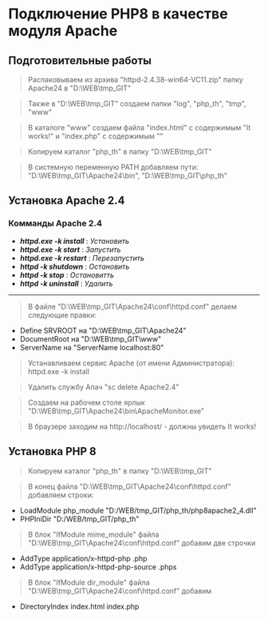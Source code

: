 # Подключение PHP8 в качестве модуля Apache

## Подготовительные работы

> Распаковываем из архива "httpd-2.4.38-win64-VC11.zip" папку Apache24 в "D:\WEB\tmp_GIT"

>  Также в "D:\WEB\tmp_GIT" создаем папки "log", "php_th", "tmp", "www"

> В каталоге "www" создаем  файла "index.html" с содержимым "It works!" и "index.php" с содержимым "<?php phpinfo(); ?>"

> Копируем каталог "php_th" в папку "D:\WEB\tmp_GIT"

> В системную переменную PATH добавляем пути: "D:\WEB\tmp_GIT\Apache24\bin", "D:\WEB\tmp_GIT\php_th"

## Установка Apache 2.4


### Комманды Apache 2.4 ###
* ***httpd.exe -k install***  : _Установить_
* ***httpd.exe -k start***    : _Запустить_
* ***httpd.exe -k restart***  : _Перезапустить_
* ***httpd -k shutdown***     : _Остановить_
* ***httpd -k stop***         : _Остановитть_
* ***httpd -k uninstall***    : _Удалить_
---

> В файле "D:\WEB\tmp_GIT\Apache24\conf\httpd.conf" делаем следующие правки:
* Define SRVROOT на "D:\WEB\tmp_GIT\Apache24"
* DocumentRoot на "D:\WEB\tmp_GIT\www"
* ServerName на "ServerName localhost:80"

> Устанавливаем сервис Apache (от имени Администратора): httpd.exe -k install

> Удалить службу Апач "sc delete Apache2.4"

> Создаем на рабочем столе ярлык "D:\WEB\tmp_GIT\Apache24\bin\ApacheMonitor.exe"

> В браузере заходим на http://localhost/ - должны увидеть It works!

## Установка PHP 8

> Копируем каталог "php_th" в папку "D:\WEB\tmp_GIT"

> В конец файла "D:\WEB\tmp_GIT\Apache24\conf\httpd.conf" добавляем строки:
* LoadModule php_module "D:/WEB/tmp_GIT/php_th/php8apache2_4.dll"
* PHPIniDir "D:/WEB/tmp_GIT/php_th"

> В блок "IfModule mime_module" файла "D:\WEB\tmp_GIT\Apache24\conf\httpd.conf" добавим две строчки
* AddType application/x-httpd-php .php
* AddType application/x-httpd-php-source .phps

> В блок "IfModule dir_module" файла "D:\WEB\tmp_GIT\Apache24\conf\httpd.conf" добавим 
* DirectoryIndex index.html index.php
